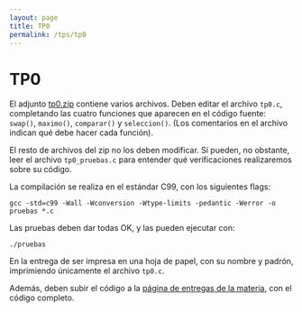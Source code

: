 ```yaml
---
layout: page
title: TP0
permalink: /tps/tp0
---
```


TP0
=======

El adjunto [tp0.zip](https://drive.google.com/open?id=1yMiOLQiE2yrTBqoCirNAq5cG4-l3f0_n) contiene varios archivos.
Deben editar el archivo `tp0.c`, completando las cuatro funciones que 
aparecen en el código fuente: `swap()`,  `maximo()`, `comparar()` y `seleccion()`.
(Los comentarios en el archivo indican qué debe hacer cada función).

El resto de archivos del zip no los deben modificar. Sí pueden, no obstante, leer el archivo `tp0_pruebas.c` para entender qué verificaciones realizaremos sobre su código.

La compilación se realiza en el estándar C99, con los siguientes flags: 

    gcc -std=c99 -Wall -Wconversion -Wtype-limits -pedantic -Werror -o pruebas *.c

Las pruebas deben dar todas OK, y las pueden ejecutar con: 

    ./pruebas

En la entrega de ser impresa en una hoja de papel, con su nombre y padrón, imprimiendo únicamente el archivo `tp0.c`. 

Además, deben subir el código a la [página de entregas de la materia](https://entregas.algoritmos7541-rw.tk/), con el código completo.
